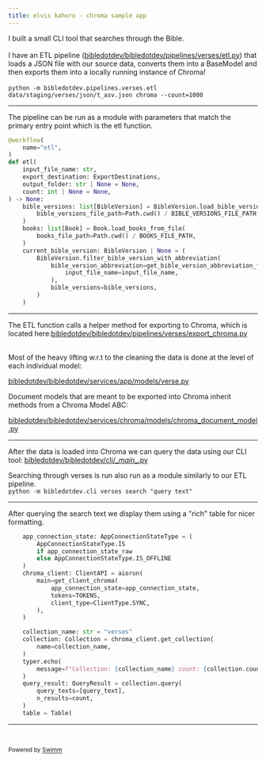 ```yaml
---
title: elvis kahoro - chroma sample app
---
```

I built a small CLI tool that searches through the Bible.&nbsp;\
\
I have an ETL pipeline (<SwmPath>[bibledotdev/bibledotdev/pipelines/verses/etl.py](/bibledotdev/bibledotdev/pipelines/verses/etl.py)</SwmPath>) that loads a JSON file with our source data, converts them into a BaseModel and then exports them into a locally running instance of Chroma!\
\
`python -m bibledotdev.pipelines.verses.etl data/staging/verses/json/t_asv.json chroma --count=1000`

<SwmSnippet path="/bibledotdev/bibledotdev/pipelines/verses/etl.py" line="61">

---

The pipeline can be run as a module with parameters that match the primary entry point which is the etl function.

```python
@workflow(
    name="etl",
)
def etl(
    input_file_name: str,
    export_destination: ExportDestinations,
    output_folder: str | None = None,
    count: int | None = None,
) -> None:
    bible_versions: list[BibleVersion] = BibleVersion.load_bible_versions_from_file(
        bible_versions_file_path=Path.cwd() / BIBLE_VERSIONS_FILE_PATH,
    )
    books: list[Book] = Book.load_books_from_file(
        books_file_path=Path.cwd() / BOOKS_FILE_PATH,
    )
    current_bible_version: BibleVersion | None = (
        BibleVersion.filter_bible_version_with_abbreviation(
            bible_version_abbreviation=get_bible_version_abbreviation_from_input_file_name(
                input_file_name=input_file_name,
            ),
            bible_versions=bible_versions,
        )
    )
```

---

</SwmSnippet>

The ETL function calls a helper method for exporting to Chroma, which is located here:<SwmPath>[bibledotdev/bibledotdev/pipelines/verses/export_chroma.py](/bibledotdev/bibledotdev/pipelines/verses/export_chroma.py)</SwmPath>

\
Most of the heavy lifting w.r.t to the cleaning the data is done at the level of each individual model:

<SwmPath>[bibledotdev/bibledotdev/services/app/models/verse.py](/bibledotdev/bibledotdev/services/app/models/verse.py)</SwmPath>

Document models that are meant to be exported into Chroma inherit methods from a Chroma Model ABC:

<SwmPath>[bibledotdev/bibledotdev/services/chroma/models/chroma_document_model.py](/bibledotdev/bibledotdev/services/chroma/models/chroma_document_model.py)</SwmPath>

---

After the data is loaded into Chroma we can query the data using our CLI tool: <SwmPath>[bibledotdev/bibledotdev/cli/\__main_\_.py](/bibledotdev/bibledotdev/cli/__main__.py)</SwmPath>

Searching through verses is run also run as a module similarly to our ETL pipeline.\
`python -m bibledotdev.cli verses search "query text"`

<SwmSnippet path="/bibledotdev/bibledotdev/cli/verses/__main__.py" line="68">

---

After querying the search text we display them using a "rich" table for nicer formatting.

```python
    app_connection_state: AppConnectionStateType = (
        AppConnectionStateType.IS
        if app_connection_state_raw
        else AppConnectionStateType.IS_OFFLINE
    )
    chroma_client: ClientAPI = aiorun(
        main=get_client_chroma(
            app_connection_state=app_connection_state,
            tokens=TOKENS,
            client_type=ClientType.SYNC,
        ),
    )

    collection_name: str = "verses"
    collection: Collection = chroma_client.get_collection(
        name=collection_name,
    )
    typer.echo(
        message=f"Collection: {collection_name} count: {collection.count()}",
    )
    query_result: QueryResult = collection.query(
        query_texts=[query_text],
        n_results=count,
    )
    table = Table(
```

---

</SwmSnippet>

&nbsp;

<SwmMeta version="3.0.0" repo-id="Z2l0aHViJTNBJTNBY2hyb21hX3NhbXBsZV9hcHAlM0ElM0FlbHZpc2thaG9ybw==" repo-name="chroma_sample_app"><sup>Powered by [Swimm](https://app.swimm.io/)</sup></SwmMeta>
